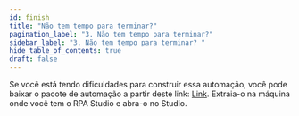 ```yaml
---
id: finish
title: "Não tem tempo para terminar?"
pagination_label: "3. Não tem tempo para terminar?"
sidebar_label: "3. Não tem tempo para terminar? "
hide_table_of_contents: true
draft: false
---
```


Se você está tendo dificuldades para construir essa automação, você pode baixar o pacote de automação a partir deste link: [Link](https://github.com/quentincloudsnow/badgingappweb/blob/25e0f8c47cc0d3553a716ee1556b3ff382370714/RPApackage/Badge%20Printing%20RPA%20automation%2010001.zip). Extraia-o na máquina onde você tem o RPA Studio e abra-o no Studio.
